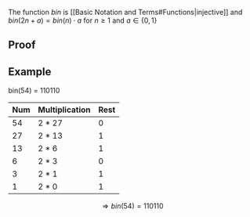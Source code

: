 The function $bin$ is [[Basic Notation and Terms#Functions|injective]] and $bin(2n+a) = bin(n)\cdot a$ for $n \geq 1$ and $a \in \{0,1\}$
## Proof


## Example
bin(54) = 110110

| Num | Multiplication | Rest<br> |
| --- | -------------- | -------- |
| 54  | 2 * 27         | 0        |
| 27  | 2 * 13         | 1        |
| 13  | 2 *  6         | 1        |
| 6   | 2 * 3          | 0        |
| 3   | 2 * 1          | 1        |
| 1   | 2 * 0          | 1        |
$$\Rightarrow bin(54) = 110110$$
